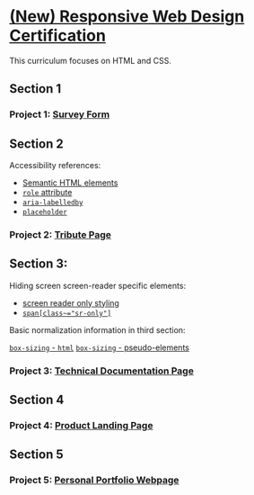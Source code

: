 # [(New) Responsive Web Design Certification](https://www.freecodecamp.org/learn/2022/responsive-web-design/)

This curriculum focuses on HTML and CSS.

## Section 1

### Project 1: [Survey Form](./cp1-survey-form/index.html)

## Section 2

Accessibility references:

* [Semantic HTML elements](https://www.freecodecamp.org/learn/2022/responsive-web-design/learn-accessibility-by-building-a-quiz/step-6)
* [`role` attribute](https://www.freecodecamp.org/learn/2022/responsive-web-design/learn-accessibility-by-building-a-quiz/step-15)
* [`aria-labelledby`](https://www.freecodecamp.org/learn/2022/responsive-web-design/learn-accessibility-by-building-a-quiz/step-16)
* [`placeholder`](https://www.freecodecamp.org/learn/2022/responsive-web-design/learn-accessibility-by-building-a-quiz/step-22)

### Project 2: [Tribute Page](./cp2-tribute-page/index.html)

## Section 3:

Hiding screen screen-reader specific elements:

* [screen reader only styling](https://www.freecodecamp.org/learn/2022/responsive-web-design/learn-accessibility-by-building-a-quiz/step-23)
* [`span[class~="sr-only"]`](https://www.freecodecamp.org/learn/2022/responsive-web-design/learn-more-about-css-pseudo-selectors-by-building-a-balance-sheet/step-30)

Basic normalization information in third section:

[`box-sizing` - `html`](https://www.freecodecamp.org/learn/2022/responsive-web-design/learn-more-about-css-pseudo-selectors-by-building-a-balance-sheet/step-28)
[`box-sizing` - pseudo-elements](https://www.freecodecamp.org/learn/2022/responsive-web-design/learn-responsive-web-design-by-building-a-piano/step-10)

### Project 3: [Technical Documentation Page](./cp3-technical-documentation-page/index.html)

## Section 4

### Project 4: [Product Landing Page](./cp4-product-landing-page/index.html)

## Section 5

### Project 5: [Personal Portfolio Webpage](./cp5-personal-portfolio-webpage/index.html)


